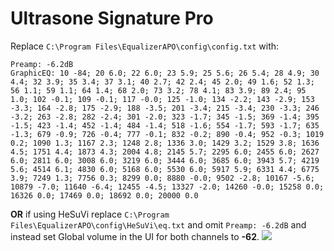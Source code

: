 # Ultrasone Signature Pro
Replace `C:\Program Files\EqualizerAPO\config\config.txt` with:
```
Preamp: -6.2dB
GraphicEQ: 10 -84; 20 6.0; 22 6.0; 23 5.9; 25 5.6; 26 5.4; 28 4.9; 30 4.4; 32 3.9; 35 3.4; 37 3.1; 40 2.7; 42 2.4; 45 2.0; 49 1.6; 52 1.3; 56 1.1; 59 1.1; 64 1.4; 68 2.0; 73 3.2; 78 4.1; 83 3.9; 89 2.4; 95 1.0; 102 -0.1; 109 -0.1; 117 -0.0; 125 -1.0; 134 -2.2; 143 -2.9; 153 -3.3; 164 -2.8; 175 -2.9; 188 -3.5; 201 -3.4; 215 -3.4; 230 -3.3; 246 -3.2; 263 -2.8; 282 -2.4; 301 -2.0; 323 -1.7; 345 -1.5; 369 -1.4; 395 -1.5; 423 -1.4; 452 -1.4; 484 -1.4; 518 -1.6; 554 -1.7; 593 -1.7; 635 -1.3; 679 -0.9; 726 -0.4; 777 -0.1; 832 -0.2; 890 -0.4; 952 -0.3; 1019 0.2; 1090 1.3; 1167 2.3; 1248 2.8; 1336 3.0; 1429 3.2; 1529 3.8; 1636 4.5; 1751 4.4; 1873 4.3; 2004 4.8; 2145 5.7; 2295 6.0; 2455 6.0; 2627 6.0; 2811 6.0; 3008 6.0; 3219 6.0; 3444 6.0; 3685 6.0; 3943 5.7; 4219 5.6; 4514 6.1; 4830 6.0; 5168 6.0; 5530 6.0; 5917 5.9; 6331 4.4; 6775 3.9; 7249 1.3; 7756 0.3; 8299 0.0; 8880 -0.0; 9502 -2.8; 10167 -5.6; 10879 -7.0; 11640 -6.4; 12455 -4.5; 13327 -2.0; 14260 -0.0; 15258 0.0; 16326 0.0; 17469 0.0; 18692 0.0; 20000 0.0
```
**OR** if using HeSuVi replace `C:\Program Files\EqualizerAPO\config\HeSuVi\eq.txt` and omit `Preamp: -6.2dB` and instead set Global volume in the UI for both channels to **-62**.
![](https://raw.githubusercontent.com/jaakkopasanen/AutoEq/master/results/Sonoma%20Model%20One/innerfidelity/onear/Ultrasone%20Signature%20Pro/Ultrasone%20Signature%20Pro.png)